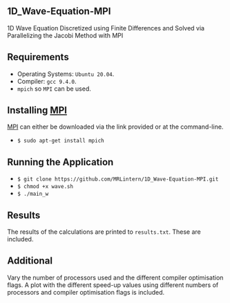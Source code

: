 ## 1D_Wave-Equation-MPI
1D Wave Equation Discretized using Finite Differences and Solved via Parallelizing the Jacobi Method with MPI

## Requirements

* Operating Systems: `Ubuntu 20.04`.
* Compiler: `gcc 9.4.0`.
* `mpich` so `MPI` can be used.

## Installing [MPI](https://www.mpich.org/)

[MPI](https://www.mpich.org/) can either be downloaded via the link provided or at the command-line.

* `$ sudo apt-get install mpich`

## Running the Application

* `$ git clone https://github.com/MRLintern/1D_Wave-Equation-MPI.git`
* `$ chmod +x wave.sh`
* `$ ./main_w`

## Results

The results of the calculations are printed to `results.txt`. These are included.

## Additional

Vary the number of processors used and the different compiler optimisation flags. 
A plot with the different speed-up values using different numbers of processors and compiler optimisation flags is included.
